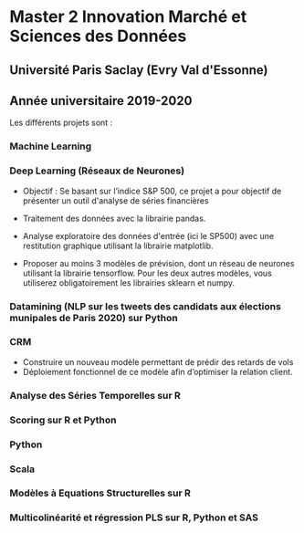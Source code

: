 # Master 2 Innovation Marché et Sciences des Données 

## Université Paris Saclay (Evry Val d'Essonne)

## Année universitaire 2019-2020


Les différents projets sont :

### Machine Learning 
 
 
### Deep Learning (Réseaux de Neurones)
 
* Objectif : Se basant sur l’indice S&P 500, ce projet a pour objectif de présenter un outil d'analyse de séries financières 
      
* Traitement des données avec la librairie pandas.
* Analyse exploratoire des données d'entrée (ici le SP500) avec une restitution graphique utilisant la librairie matplotlib.
* Proposer au moins 3 modèles de prévision, dont un réseau de neurones utilisant la librairie tensorflow. Pour les deux autres             modèles, vous utiliserez obligatoirement les librairies sklearn et numpy.
 
 
### Datamining (NLP sur les tweets des candidats aux élections munipales de Paris 2020) sur Python


### CRM
 
 * Construire un nouveau modèle permettant de prédir des retards de vols
 * Déploiement fonctionnel de ce modèle afin d’optimiser la relation client.   
 
### Analyse des Séries Temporelles sur R
 
 
### Scoring sur R et Python

 
### Python

 
### Scala 
 
 
### Modèles à Equations Structurelles sur R

 
### Multicolinéarité et régression PLS sur R, Python et SAS
